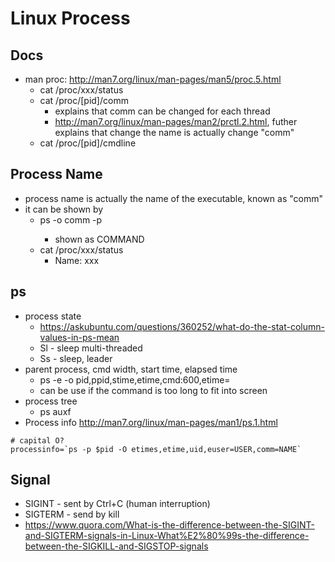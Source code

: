 # Linux Process
## Docs
* man proc: http://man7.org/linux/man-pages/man5/proc.5.html
  * cat /proc/xxx/status
  * cat /proc/[pid]/comm
    * explains that comm can be changed for each thread
    * http://man7.org/linux/man-pages/man2/prctl.2.html, futher explains that change the name is actually change "comm"
  * cat /proc/[pid]/cmdline
## Process Name
* process name is actually the name of the executable, known as "comm"
* it can be shown by
  * ps -o comm -p <pid>
    * shown as COMMAND
  * cat /proc/xxx/status
    * Name: xxx
 

## ps
* process state
  * https://askubuntu.com/questions/360252/what-do-the-stat-column-values-in-ps-mean
  * Sl - sleep multi-threaded
  * Ss - sleep, leader
* parent process, cmd width, start time, elapsed time
  * ps -e -o pid,ppid,stime,etime,cmd:600,etime=
  * can be use if the command is too long to fit into screen
* process tree
  * ps auxf
* Process info
http://man7.org/linux/man-pages/man1/ps.1.html
```
# capital O?
processinfo=`ps -p $pid -O etimes,etime,uid,euser=USER,comm=NAME`
```

## Signal
* SIGINT - sent by Ctrl+C (human interruption)
* SIGTERM - send by kill
* https://www.quora.com/What-is-the-difference-between-the-SIGINT-and-SIGTERM-signals-in-Linux-What%E2%80%99s-the-difference-between-the-SIGKILL-and-SIGSTOP-signals

